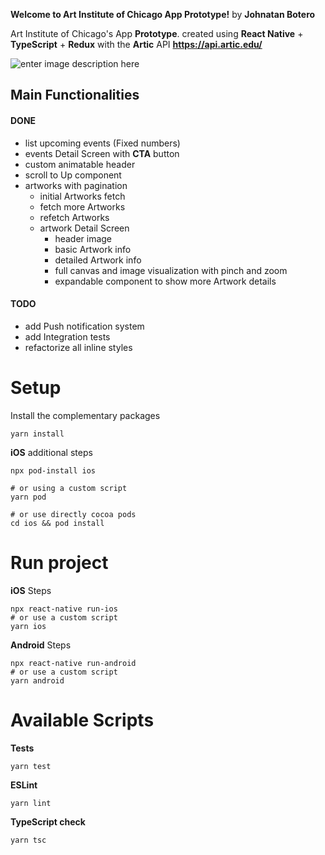 **Welcome to Art Institute of Chicago App Prototype!**
by **Johnatan Botero**

Art Institute of Chicago's App **Prototype**. created using **React Native** + **TypeScript** + **Redux** with the **Artic** API **https://api.artic.edu/**

![enter image description here](https://external.feoh2-1.fna.fbcdn.net/emg1/v/t13/7340498235556316339?url=https://repository-images.githubusercontent.com/596696673/0633cc63-c100-427e-b8c7-78538633e1d3&fb_obo=1&utld=githubusercontent.com&stp=c0.5000x0.5000f_dst-jpg_flffffff_p500x261_q75&_nc_eui2=AeEKHq37X9S3q44aasGiOOjhI-HO5Tn2srMj4c7lOfays0Cd4CtcotappGcoXutmQJM&ccb=13-1&oh=06_AbGSisoigD5L0nrvwdspDSRgJuxp_NzpA9F8DGuqx-fZUg&oe=63DEC0BC&_nc_sid=abe532)

## Main Functionalities

#### DONE

- list upcoming events (Fixed numbers)
- events Detail Screen with **CTA** button
- custom animatable header
- scroll to Up component
- artworks with pagination
  - initial Artworks fetch
  - fetch more Artworks
  - refetch Artworks
  - artwork Detail Screen
    - header image
    - basic Artwork info
    - detailed Artwork info
    - full canvas and image visualization with pinch and zoom
    - expandable component to show more Artwork details

#### TODO

- add Push notification system
- add Integration tests
- refactorize all inline styles

# Setup

Install the complementary packages

```
yarn install
```

**iOS** additional steps

```
npx pod-install ios

# or using a custom script
yarn pod

# or use directly cocoa pods
cd ios && pod install
```

# Run project

**iOS** Steps

```
npx react-native run-ios
# or use a custom script
yarn ios
```

**Android** Steps

```
npx react-native run-android
# or use a custom script
yarn android
```

# Available Scripts

**Tests**

```
yarn test
```

**ESLint**

```
yarn lint
```

**TypeScript check**

```
yarn tsc
```
